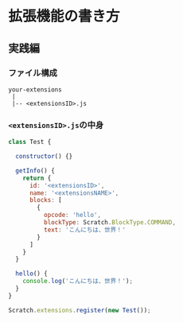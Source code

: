 # 拡張機能の書き方
## 実践編
### ファイル構成
```
your-extensions
 |
 |-- <extensionsID>.js
```
### `<extensionsID>.js`の中身
```js
class Test {

  constructor() {}

  getInfo() {
    return {
      id: '<extensionsID>',
      name: '<extensionsNAME>',
      blocks: [
        {
          opcode: 'hello',
          blockType: Scratch.BlockType.COMMAND,
          text: 'こんにちは、世界！'
        }
      ]
    }
  }

  hello() {
    console.log('こんにちは、世界！');
  }
}

Scratch.extensions.register(new Test());
```
